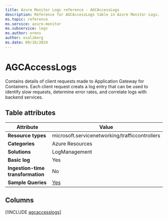 ```yaml
---
title: Azure Monitor Logs reference - AGCAccessLogs
description: Reference for AGCAccessLogs table in Azure Monitor Logs.
ms.topic: reference
ms.service: azure-monitor
ms.subservice: logs
ms.author: orens
author: osalzberg
ms.date: 09/16/2024
---
```


# AGCAccessLogs

Contains details of client requests made to Application Gateway for Containers. Each client request creats a log entry that can be used to identify slow requests, determine error rates, and correlate logs with backend services.


## Table attributes

|Attribute|Value|
|---|---|
|**Resource types**|microsoft.servicenetworking/trafficcontrollers|
|**Categories**|Azure Resources|
|**Solutions**| LogManagement|
|**Basic log**|Yes|
|**Ingestion-time transformation**|No|
|**Sample Queries**|[Yes](/azure/azure-monitor/reference/queries/agcaccesslogs)|



## Columns
  
[!INCLUDE [agcaccesslogs](~/reusable-content/ce-skilling/azure/includes/azure-monitor/reference/tables/agcaccesslogs-include.md)]
